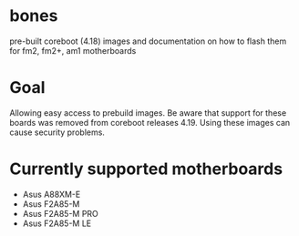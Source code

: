 # bones
pre-built coreboot (4.18) images and documentation on how to flash them for fm2, fm2+, am1 motherboards 

# Goal
Allowing easy access to prebuild images. Be aware that support for these boards was removed from coreboot releases 4.19. Using these images can cause security problems.

# Currently supported motherboards
* Asus A88XM-E
* Asus F2A85-M
* Asus F2A85-M PRO
* Asus F2A85-M LE
